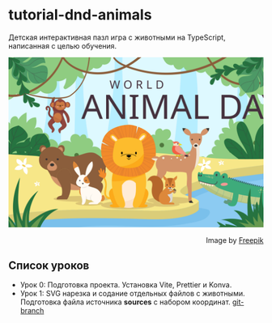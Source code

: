 # tutorial-dnd-animals
Детская интерактивная пазл игра с животными на TypeScript, написанная с целью обучения.

![original-animal-day.svg](public/original-animal-day.svg)
<div dir="rtl">Image by <a href="https://www.freepik.com/free-vector/world-animal-day-flat-design-background_31240982.htm#&position=0&from_view=search&track=ais">Freepik</a></div>

## Список уроков
- Урок 0: Подготовка проекта. Установка Vite, Prettier и Konva.
- Урок 1: SVG нарезка и содание отдельных файлов c животными. Подготовка файла источника **sources** с набором координат. [git-branch](https://github.com/yesworld/tutorial-dnd-animals/tree/tutorial1-add-svg-animals-to-project)